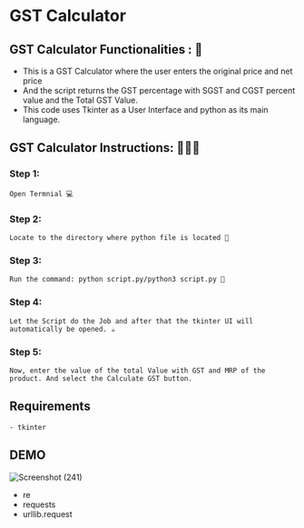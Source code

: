 # <b>GST Calculator</b>

## GST Calculator Functionalities : 🚀

- This is a GST Calculator where the user enters the original price and net price
- And the script returns the GST percentage with SGST and CGST percent value and the Total GST Value.
- This code uses Tkinter as a User Interface and python as its main language.

## GST Calculator Instructions: 👨🏻‍💻

### Step 1:

    Open Termnial 💻

### Step 2:

    Locate to the directory where python file is located 📂

### Step 3:

    Run the command: python script.py/python3 script.py 🧐

### Step 4:

    Let the Script do the Job and after that the tkinter UI will automatically be opened. ☕

### Step 5:

    Now, enter the value of the total Value with GST and MRP of the product. And select the Calculate GST button.

## Requirements

    - tkinter

## DEMO
![Screenshot (241)](https://user-images.githubusercontent.com/60662775/116357999-c86af180-a81a-11eb-91b2-fe1bca70872c.png)

- re
- requests
- urllib.request
    
